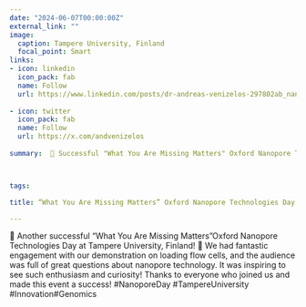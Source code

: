 ```yaml
---
date: "2024-06-07T00:00:00Z"
external_link: ""
image:
  caption: Tampere University, Finland
  focal_point: Smart
links:
- icon: linkedin
  icon_pack: fab
  name: Follow
  url: https://www.linkedin.com/posts/dr-andreas-venizelos-297802ab_nanoporeday-tampereuniversity-innovation-activity-7206566445994897408-Ed0X?utm_source=share&utm_medium=member_desktop
  
- icon: twitter
  icon_pack: fab
  name: Follow
  url: https://x.com/andvenizelos
  
summary:  🎉 Successful "What You Are Missing Matters" Oxford Nanopore Technologies Day at Tampere University! 🎉 Great engagement with our flow cell demonstration and insightful questions about nanopore technology. Thanks to everyone who participated and made this event a success!



tags:

title: “What You Are Missing Matters” Oxford Nanopore Technologies Day,Tampere University,Finland

---
```


🎉 Another successful “What You Are Missing Matters”Oxford Nanopore Technologies Day at Tampere University, Finland! 🎉
We had fantastic engagement with our demonstration on loading flow cells, and the audience was full of great questions about nanopore technology. It was inspiring to see such enthusiasm and curiosity!
Thanks to everyone who joined us and made this event a success!
#NanoporeDay #TampereUniversity #Innovation#Genomics